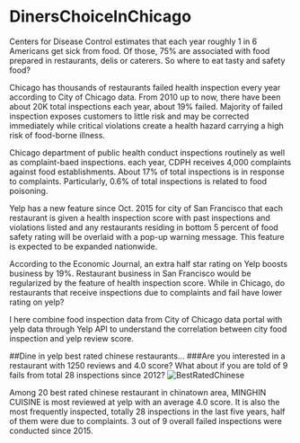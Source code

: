 # DinersChoiceInChicago

Centers for Disease Control estimates that each year roughly 1 in 6 Americans get sick from food. Of those, 75% are associated with food prepared in restaurants, delis or caterers. So where to eat tasty and safety food?

Chicago has thousands of restaurants failed health inspection every year according to City of Chicago data. From 2010 up to now, there have been about 20K total inspections each year, about 19% failed. Majority of failed inspection exposes customers to little risk and may be corrected immediately while critical violations create a health hazard carrying a high risk of food-borne illness.

Chicago department of public health conduct inspections routinely as well as complaint-baed inspections. each year, CDPH receives 4,000 complaints against food establishments. About 17% of total inspections is in response to complaints. Particularly, 0.6% of total inspections is related to food poisoning.

Yelp has a new feature since Oct. 2015 for city of San Francisco that each restaurant is given a health inspection score with past inspections and violations listed and any restaurants residing in bottom 5 percent of food safety rating will be overlaid with a pop-up warning message. This feature is expected to be expanded nationwide.

According to the Economic Journal, an extra half star rating on Yelp boosts business by 19%. Restaurant business in San Francisco would be regularized by the feature of health inspection score. While in Chicago, do restaurants that receive inspections due to complaints and fail have lower rating on yelp?

I here combine food inspection data from City of Chicago data portal with yelp data through Yelp API to understand the correlation between city food inspection and yelp review score. 

##Dine in yelp best rated chinese restaurants...
###Are you interested in a restaurant with 1250 reviews and 4.0 score? What about if you are told of 9 fails from total 28 inspections since 2012?
![BestRatedChinese](https://github.com/m-yu/DinersChoiceInChicago/blob/master/BestRatedChinese.png "Yelp best rated Chinese restaurant at Chicago Chinatown with food inspection results")

Among 20 best rated chinese restaurant in chinatown area, MINGHIN CUISINE is most reviewed at yelp with an average 4.0 score. It is also the most frequently inspected, totally 28 inspections in the last five years, half of them were due to complaints. 3 out of 9 overall failed inspections were conducted since 2015. 
